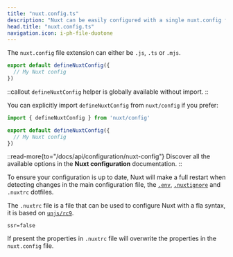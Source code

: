 ```yaml
---
title: "nuxt.config.ts"
description: "Nuxt can be easily configured with a single nuxt.config file."
head.title: "nuxt.config.ts"
navigation.icon: i-ph-file-duotone
---
```


The `nuxt.config` file extension can either be `.js`, `.ts` or `.mjs`.

```ts twoslash [nuxt.config.ts]
export default defineNuxtConfig({
  // My Nuxt config
})
```

::callout
`defineNuxtConfig` helper is globally available without import.
::

You can explicitly import `defineNuxtConfig` from `nuxt/config` if you prefer:

```ts twoslash [nuxt.config.ts]
import { defineNuxtConfig } from 'nuxt/config'

export default defineNuxtConfig({
  // My Nuxt config
})
```

::read-more{to="/docs/api/configuration/nuxt-config"}
Discover all the available options in the **Nuxt configuration** documentation.
::

To ensure your configuration is up to date, Nuxt will make a full restart when detecting changes in the main configuration file, the [`.env`](/docs/guide/directory-structure/env), [`.nuxtignore`](/docs/guide/directory-structure/nuxtignore) and `.nuxtrc` dotfiles.

The `.nuxtrc` file is a file that can be used to configure Nuxt with a fla syntax, it is based on [`unjs/rc9`](https://github.com/unjs/rc9).

``` [.nuxtrc]
ssr=false
```

If present the properties in `.nuxtrc` file will overwrite the properties in the `nuxt.config` file.
